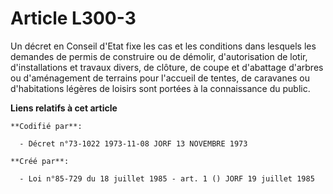 # Article L300-3

Un décret en Conseil d'Etat fixe les cas et les conditions dans lesquels les demandes de permis de construire ou de démolir,
d'autorisation de lotir, d'installations et travaux divers, de clôture, de coupe et d'abattage d'arbres ou d'aménagement de
terrains pour l'accueil de tentes, de caravanes ou d'habitations légères de loisirs sont portées à la connaissance du public.

**Liens relatifs à cet article**

	**Codifié par**:

	  - Décret n°73-1022 1973-11-08 JORF 13 NOVEMBRE 1973

	**Créé par**:

	  - Loi n°85-729 du 18 juillet 1985 - art. 1 () JORF 19 juillet 1985
